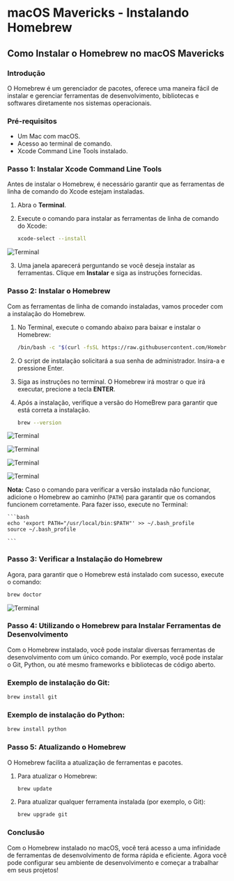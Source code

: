 # macOS Mavericks - Instalando Homebrew

## Como Instalar o Homebrew no macOS Mavericks

### Introdução

O Homebrew é um gerenciador de pacotes, oferece uma maneira fácil de instalar e gerenciar ferramentas de desenvolvimento, bibliotecas e softwares diretamente nos sistemas operacionais.

### Pré-requisitos

- Um Mac com macOS.
- Acesso ao terminal de comando.
- Xcode Command Line Tools instalado.

### Passo 1: Instalar Xcode Command Line Tools

Antes de instalar o Homebrew, é necessário garantir que as ferramentas de linha de comando do Xcode estejam instaladas.

1. Abra o **Terminal**.
2. Execute o comando para instalar as ferramentas de linha de comando do Xcode:
    
    ```bash
    xcode-select --install
    
    ```

![Terminal](./images/Terminal-XCode-Comand-Line.png)

3. Uma janela aparecerá perguntando se você deseja instalar as ferramentas. Clique em **Instalar** e siga as instruções fornecidas.

### Passo 2: Instalar o Homebrew

Com as ferramentas de linha de comando instaladas, vamos proceder com a instalação do Homebrew.

1. No Terminal, execute o comando abaixo para baixar e instalar o Homebrew:
    
    ```bash
    /bin/bash -c "$(curl -fsSL https://raw.githubusercontent.com/Homebrew/install/HEAD/install.sh)"
    
    ```
    
2. O script de instalação solicitará a sua senha de administrador. Insira-a e pressione Enter.
3. Siga as instruções no terminal. O Homebrew irá mostrar o que irá executar, precione a tecla **ENTER**.
4. Após a instalação, verifique a versão do HomeBrew para garantir que está correta a instalação.
    
    ```bash
    brew --version
    
    ```

![Terminal](./images/Terminal-HomeBrew-Install-01.png)

![Terminal](./images/Terminal-HomeBrew-Install-02.png)

![Terminal](./images/Terminal-HomeBrew-Install-03.png)

![Terminal](./images/Terminal-HomeBrew-Install-04.png)


**Nota:** Caso o comando para verificar a versão instalada não funcionar, adicione o Homebrew ao caminho (`PATH`) para garantir que os comandos funcionem corretamente. Para fazer isso, execute no Terminal:

    
    ```bash
    echo 'export PATH="/usr/local/bin:$PATH"' >> ~/.bash_profile
    source ~/.bash_profile
    
    ```

### Passo 3: Verificar a Instalação do Homebrew

Agora, para garantir que o Homebrew está instalado com sucesso, execute o comando:

```bash
brew doctor

```

![Terminal](./images/Terminal-HomeBrew-Doctor.png)


### Passo 4: Utilizando o Homebrew para Instalar Ferramentas de Desenvolvimento

Com o Homebrew instalado, você pode instalar diversas ferramentas de desenvolvimento com um único comando. Por exemplo, você pode instalar o Git, Python, ou até mesmo frameworks e bibliotecas de código aberto.

### Exemplo de instalação do Git:

```bash
brew install git

```

### Exemplo de instalação do Python:

```bash
brew install python

```

### Passo 5: Atualizando o Homebrew

O Homebrew facilita a atualização de ferramentas e pacotes.

1. Para atualizar o Homebrew:
    
    ```bash
    brew update
    
    ```
    
2. Para atualizar qualquer ferramenta instalada (por exemplo, o Git):
    
    ```bash
    brew upgrade git
    
    ```
    

### Conclusão

Com o Homebrew instalado no macOS, você terá acesso a uma infinidade de ferramentas de desenvolvimento de forma rápida e eficiente. Agora você pode configurar seu ambiente de desenvolvimento e começar a trabalhar em seus projetos!